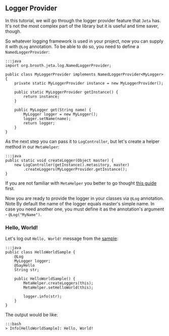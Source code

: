 <div class="page-header">
    <h2>Logger Provider</h2>
</div>

In this tutorial, we will go through the logger provider feature that `Jeta` has. It's not the most complex part of the library but it is useful and time saver, though.

So whatever logging framework is used in your project, now you can supply it with `@Log` annotation. To be able to do so, you need to define a `NamedLoggerProvider`:

    :::java
    import org.brooth.jeta.log.NamedLoggerProvider;

    public class MyLoggerProvider implements NamedLoggerProvider<MyLogger> {
        private static MyLoggerProvider instance = new MyLoggerProvider();

        public static MyLoggerProvider getInstance() {
            return instance;
        }

        public MyLogger get(String name) {
            MyLogger logger = new MyLogger();
            logger.setName(name);
            return logger;
        }
    }

As the next step you can pass it to `LogController`, but let's create a helper method in our `MetaHelper`:

    :::java
    public static void createLogger(Object master) {
        new LogController(getInstance().metasitory, master)
            .createLoggers(MyLoggerProvider.getInstance();
    }

If you are not familiar with `MetaHelper` you better to go thought [this guide](/guide/meta-helper) first.

Now you are ready to provide the logger in your classes via `@Log` annotation.
<span class="label label-info">Note</span> By default the name of the logger equals master's simple name. In case you need another one, you must define it as the annotation's argument - `@Log("MyName")`.

### Hello, World!
Let's log out `Hello, World!` message from the [sample](/guide/code-generating#HelloWorldSample):

    :::java
    public class HelloWorldSample {
        @Log
        MyLogger logger;
        @SayHello
        String str;

        public HelloWorldSample() {
            MetaHelper.createLoggers(this);
            MetaHelper.setHelloWorld(this);

            logger.info(str);
        }
    }

The output would be like:

    :::bash
    > Info[HelloWorldSample]: Hello, World!

